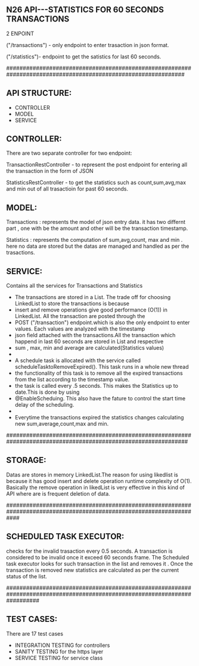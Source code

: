 N26 API---STATISTICS FOR 60 SECONDS TRANSACTIONS
------------------------------------------------

2 ENPOINT

("/transactions") - only endpoint to enter trasaction in json format.

("/statistics")- endpoint to get the satistics for last 60 seconds.

##############################################################################################################

API STRUCTURE:
----------------------

- CONTROLLER
- MODEL
- SERVICE

CONTROLLER:
-------------

There are two separate controller for two endpoint:

TransactionRestController - to represent the post endpoint for entering all the transaction in the form of JSON

StatisticsRestController  - to get the statistics such as count,sum,avg,max and min out of all trasactioin for past 60 seconds.


MODEL:
------------

Transactions :   represents the model of json entry data. it has two differnt part , one with be the amount and other will be the transaction timestamp.

Statistics  :    represents the  computation of sum,avg,count, max and min . here no data are stored but the datas are managed and handled as per the trasactions.


SERVICE:
--------------

 Contains all the services for Transactions and Statistics
 * The transactions are stored in a List. The trade off for choosing LinkedList to store the transactions is because
 * insert and remove operations give good performance (O(1)) in LinkedList. All the transaction are posted through the
 * POST ("/transaction") endpoint.which is also the only endpoint to enter values. Each values are analyzed with the timestamp
 * json field attached with the transactions.All the transaction which happend in last 60 seconds are stored in List and respective
 * sum , max, min and average are calculated(Statistics values)
 *
 * A schedule task is allocated with the service called scheduleTasktoRemoveExpired(). This task runs in a whole new thread
 * the functionality of this task is to remove all the expired transactions from the list according to the timestamp value.
 * the task is called every .5 seconds. This makes the Statistics up to date.This is done by using
 * @EnableScheduing. This also have the fature to control the start time delay of the scheduling.
 *
 * Everytime the transactions expired the statistics changes calculating new sum,average,count,max and min.

 ###############################################################################################################

STORAGE:
-----------------
Datas are stores in  memory LinkedList.The reason for using likedlist is because it has good insert and delete operation runtime complexity of O(1). Basically the remove operation in likedList is very effective in this kind of API where are is frequent deletion of data.  

####################################################################################################################

SCHEDULED TASK EXECUTOR:
-----------------------------

checks for the invalid trasaction every 0.5 seconds. A transaction is considered to be invalid once it exceed 60 seconds frame. The Scheduled task executor looks for such transaction in the list and removes it . Once the transaction is removed new statistics are calculated as per the current status of the list.


##########################################################################################################################

TEST CASES:
-------------

There are 17 test cases

- INTEGRATION TESTING for controllers
- SANITY TESTING for the https layer
- SERVICE TESTING for service class